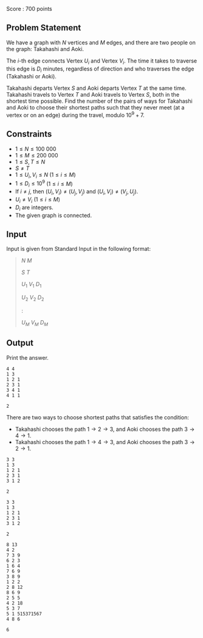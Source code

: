 Score : $700$ points

## Problem Statement

We have a graph with $N$ vertices and $M$ edges, and there are two people on the graph: Takahashi and Aoki.

The $i$-th edge connects Vertex $U_i$ and Vertex $V_i$.
The time it takes to traverse this edge is $D_i$ minutes, regardless of direction and who traverses the edge (Takahashi or Aoki).

Takahashi departs Vertex $S$ and Aoki departs Vertex $T$ at the same time. Takahashi travels to Vertex $T$ and Aoki travels to Vertex $S$, both in the shortest time possible.
Find the number of the pairs of ways for Takahashi and Aoki to choose their shortest paths such that they never meet (at a vertex or on an edge) during the travel, modulo $10^9 + 7$.

## Constraints

- $1 \leq N \leq 100$ $000$
- $1 \leq M \leq 200$ $000$
- $1 \leq S, T \leq N$
- $S \neq T$
- $1 \leq U_i, V_i \leq N$ ($1 \leq i \leq M$)
- $1 \leq D_i \leq 10^9$ ($1 \leq i \leq M$)
- If $i \neq j$, then $(U_i, V_i) \neq (U_j, V_j)$ and $(U_i, V_i) \neq (V_j, U_j)$.
- $U_i \neq V_i$ ($1 \leq i \leq M$)
- $D_i$ are integers.
- The given graph is connected.

## Input

Input is given from Standard Input in the following format:

> $N$ $M$
> 
> $S$ $T$
> 
> $U_1$ $V_1$ $D_1$
> 
> $U_2$ $V_2$ $D_2$
> 
> $:$
> 
> $U_M$ $V_M$ $D_M$

## Output

Print the answer.

```input1
4 4
1 3
1 2 1
2 3 1
3 4 1
4 1 1
```

```output1
2
```

There are two ways to choose shortest paths that satisfies the condition:

- Takahashi chooses the path $1 \rightarrow 2 \rightarrow 3$, and Aoki chooses the path $3 \rightarrow 4 \rightarrow 1$.
- Takahashi chooses the path $1 \rightarrow 4 \rightarrow 3$, and Aoki chooses the path $3 \rightarrow 2 \rightarrow 1$.

```input2
3 3
1 3
1 2 1
2 3 1
3 1 2
```

```output2
2
```

```input3
3 3
1 3
1 2 1
2 3 1
3 1 2
```

```output3
2
```

```input4
8 13
4 2
7 3 9
6 2 3
1 6 4
7 6 9
3 8 9
1 2 2
2 8 12
8 6 9
2 5 5
4 2 18
5 3 7
5 1 515371567
4 8 6
```

```output4
6
```